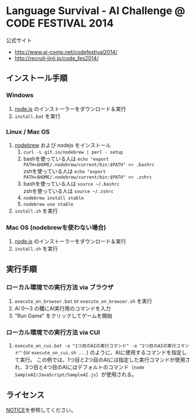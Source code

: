 # Language Survival - AI Challenge @ CODE FESTIVAL 2014

公式サイト
- http://www.ai-comp.net/codefestival2014/
- http://recruit-jinji.jp/code_fes2014/

## インストール手順

### Windows

1. [node.js](http://nodejs.org/) のインストーラーをダウンロード＆実行
2. `install.bat` を実行

### Linux / Mac OS

1. [nodebrew](https://github.com/hokaccha/nodebrew) および nodejs をインストール
    1. `curl -L git.io/nodebrew | perl - setup`
    2. bashを使っている人は `echo "export PATH=$HOME/.nodebrew/current/bin:$PATH" >> .bashrc`  
       zshを使っている人は `echo "export PATH=$HOME/.nodebrew/current/bin:$PATH" >> .zshrc`
    3. bashを使っている人は `source ~/.bashrc`  
       zshを使っている人は `source ~/.zshrc`
    4. `nodebrew install stable`
    5. `nodebrew use stable`
2. `install.sh` を実行

### Mac OS (nodebrewを使わない場合)

1. [node.js](http://nodejs.org/) のインストーラーをダウンロード＆実行
2. `install.sh` を実行

## 実行手順

### ローカル環境での実行方法 via ブラウザ

1. `execute_on_browser.bat` or `execute_on_browser.sh` を実行
2. AI 0～3 の欄にAI実行用のコマンドを入力
3. "Run Game" をクリックしてゲームを開始

### ローカル環境での実行方法 via CUI

1. `execute_on_cui.bat -a "1つ目のAIの実行コマンド" -a "2つ目のAIの実行コマンド"` (or `execute_on_cui.sh ...`) のように、AIに使用するコマンドを指定して実行。
この例では、1つ目と2つ目のAIには指定した実行コマンドが使用され、3つ目と4つ目のAIにはデフォルトのコマンド（`node SampleAI/JavaScript/SampleAI.js`）が使用される。

## ライセンス

[NOTICE](NOTICE)を参照してください。
